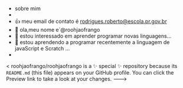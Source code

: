 - sobre mim
- 
- 👍 meu email de contato é rodrigues.roberto@escola.pr.gov.br
- 👋 ola,meu nome e´@roohjaofrango
- 👀  estou interessado em aprender programar novas linguagens...
- 🌱  estou aprendendo a programar recentemente a linguagem de javaScript e Scratch  ...
- 
<
roohjaofrango/roohjaofrango is a ✨ special ✨ repository because its `README.md` (this file) appears on your GitHub profile.
You can click the Preview link to take a look at your changes.
--->
